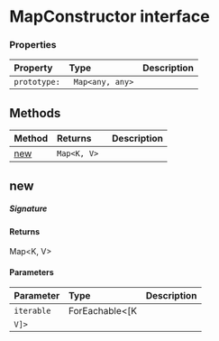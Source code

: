 # MapConstructor interface





### Properties

| Property	   | Type	| Description|
|:-------------|:-------|:-----------|
|`prototype:`      |` Map<any, any>` |  |




## Methods

| Method	   |  Returns	| Description|
|:-------------|:-------|:-----------|
|[new](#new)      | `Map<K, V> `|  |



## new



##### Signature

#### Returns
Map<K, V>

#### Parameters


| Parameter	   | Type    | Description |
|:-------------|:---------------|:------------|
| `iterable`    | ForEachable<[K |  |
| `V]>`    |  |  |

